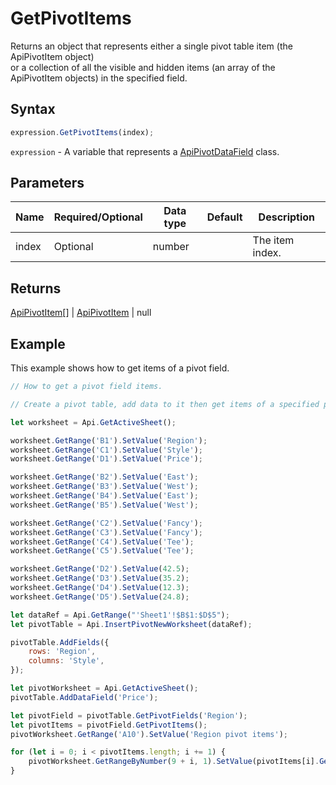 # GetPivotItems

Returns an object that represents either a single pivot table item (the ApiPivotItem object)\
or a collection of all the visible and hidden items (an array of the ApiPivotItem objects) in the specified field.

## Syntax

```javascript
expression.GetPivotItems(index);
```

`expression` - A variable that represents a [ApiPivotDataField](../ApiPivotDataField.md) class.

## Parameters

| **Name** | **Required/Optional** | **Data type** | **Default** | **Description** |
| ------------- | ------------- | ------------- | ------------- | ------------- |
| index | Optional | number |  | The item index. |

## Returns

[ApiPivotItem](../../ApiPivotItem/ApiPivotItem.md)[] \| [ApiPivotItem](../../ApiPivotItem/ApiPivotItem.md) \| null

## Example

This example shows how to get items of a pivot field.

```javascript editor-xlsx
// How to get a pivot field items.

// Create a pivot table, add data to it then get items of a specified pivot field as an array.

let worksheet = Api.GetActiveSheet();

worksheet.GetRange('B1').SetValue('Region');
worksheet.GetRange('C1').SetValue('Style');
worksheet.GetRange('D1').SetValue('Price');

worksheet.GetRange('B2').SetValue('East');
worksheet.GetRange('B3').SetValue('West');
worksheet.GetRange('B4').SetValue('East');
worksheet.GetRange('B5').SetValue('West');

worksheet.GetRange('C2').SetValue('Fancy');
worksheet.GetRange('C3').SetValue('Fancy');
worksheet.GetRange('C4').SetValue('Tee');
worksheet.GetRange('C5').SetValue('Tee');

worksheet.GetRange('D2').SetValue(42.5);
worksheet.GetRange('D3').SetValue(35.2);
worksheet.GetRange('D4').SetValue(12.3);
worksheet.GetRange('D5').SetValue(24.8);

let dataRef = Api.GetRange("'Sheet1'!$B$1:$D$5");
let pivotTable = Api.InsertPivotNewWorksheet(dataRef);

pivotTable.AddFields({
    rows: 'Region',
    columns: 'Style',
});

let pivotWorksheet = Api.GetActiveSheet();
pivotTable.AddDataField('Price');

let pivotField = pivotTable.GetPivotFields('Region');
let pivotItems = pivotField.GetPivotItems();
pivotWorksheet.GetRange('A10').SetValue('Region pivot items');

for (let i = 0; i < pivotItems.length; i += 1) {
    pivotWorksheet.GetRangeByNumber(9 + i, 1).SetValue(pivotItems[i].GetName());
}
```
